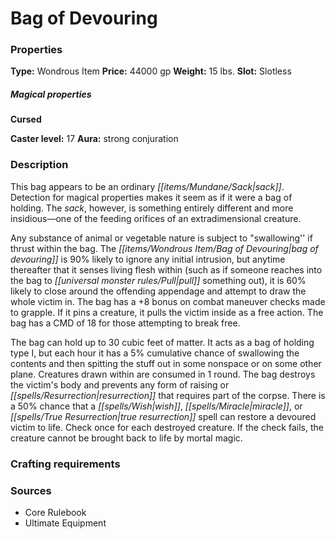 ﻿---
Title: "Bag of Devouring"
Type: "Wondrous Item"
Price: "44000 gp"
Weight: "15 lbs."
Slot: "Slotless"
Cursed: "True"
Caster level: "17"
Aura: "strong conjuration"
Description: |
  "This bag appears to be an ordinary sack. Detection for magical properties makes it seem as if it were a _bag of holding_. The sack, however, is something entirely different and more insidious—one of the feeding orifices of an extradimensional creature.
  Any substance of animal or vegetable nature is subject to "swallowing'' if thrust within the bag. The _bag of devouring_ is 90% likely to ignore any initial intrusion, but anytime thereafter that it senses living flesh within (such as if someone reaches into the bag to pull something out), it is 60% likely to close around the offending appendage and attempt to draw the whole victim in. The bag has a +8 bonus on combat maneuver checks made to grapple. If it pins a creature, it pulls the victim inside as a free action. The bag has a CMD of 18 for those attempting to break free.
  The bag can hold up to 30 cubic feet of matter. It acts as a _bag of holding type I_, but each hour it has a 5% cumulative chance of swallowing the contents and then spitting the stuff out in some nonspace or on some other plane. Creatures drawn within are consumed in 1 round. The bag destroys the victim's body and prevents any form of raising or resurrection that requires part of the corpse. There is a 50% chance that a _wish_, _miracle_, or _true resurrection_ spell can restore a devoured victim to life. Check once for each destroyed creature. If the check fails, the creature cannot be brought back to life by mortal magic."
Sources: "['Core Rulebook', 'Ultimate Equipment']"
---

# Bag of Devouring

### Properties

**Type:** Wondrous Item **Price:** 44000 gp **Weight:** 15 lbs. **Slot:** Slotless

##### Magical properties

**Cursed**

**Caster level:** 17 **Aura:** strong conjuration

### Description

This bag appears to be an ordinary _[[items/Mundane/Sack|sack]]_. Detection for magical properties makes it seem as if it were a bag of holding. The _sack_, however, is something entirely different and more insidious—one of the feeding orifices of an extradimensional creature.

Any substance of animal or vegetable nature is subject to "swallowing'' if thrust within the bag. The _[[items/Wondrous Item/Bag of Devouring|bag of devouring]]_ is 90% likely to ignore any initial intrusion, but anytime thereafter that it senses living flesh within (such as if someone reaches into the bag to _[[universal monster rules/Pull|pull]]_ something out), it is 60% likely to close around the offending appendage and attempt to draw the whole victim in. The bag has a +8 bonus on combat maneuver checks made to grapple. If it pins a creature, it pulls the victim inside as a free action. The bag has a CMD of 18 for those attempting to break free.

The bag can hold up to 30 cubic feet of matter. It acts as a bag of holding type I, but each hour it has a 5% cumulative chance of swallowing the contents and then spitting the stuff out in some nonspace or on some other plane. Creatures drawn within are consumed in 1 round. The bag destroys the victim's body and prevents any form of raising or _[[spells/Resurrection|resurrection]]_ that requires part of the corpse. There is a 50% chance that a _[[spells/Wish|wish]]_, _[[spells/Miracle|miracle]]_, or _[[spells/True Resurrection|true resurrection]]_ spell can restore a devoured victim to life. Check once for each destroyed creature. If the check fails, the creature cannot be brought back to life by mortal magic.

### Crafting requirements

### Sources

* Core Rulebook
* Ultimate Equipment